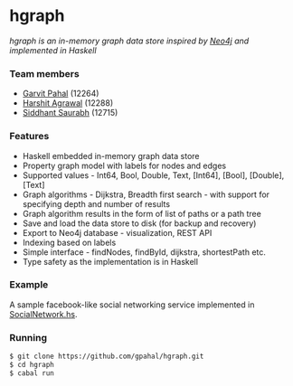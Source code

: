 # hgraph

*hgraph is an in-memory graph data store inspired by [Neo4j](http://neo4j.com/) and implemented in Haskell*

### Team members

- [Garvit Pahal](https://github.com/gpahal) (12264)
- [Harshit Agrawal](https://github.com/harshitagrawal039) (12288)
- [Siddhant Saurabh](https://github.com/sidsaurb) (12715)

### Features

- Haskell embedded in-memory graph data store
- Property graph model with labels for nodes and edges
- Supported values - Int64, Bool, Double, Text, [Int64], [Bool], [Double], [Text]
- Graph algorithms - Dijkstra, Breadth first search - with support for specifying depth and number of results
- Graph algorithm results in the form of list of paths or a path tree
- Save and load the data store to disk (for backup and recovery)
- Export to Neo4j database - visualization, REST API
- Indexing based on labels
- Simple interface - findNodes, findById, dijkstra, shortestPath etc.
- Type safety as the implementation is in Haskell

### Example

A sample facebook-like social networking service implemented in [SocialNetwork.hs](https://github.com/gpahal/hgraph/blob/master/src/SocialNetwork.hs).

### Running

```bash
$ git clone https://github.com/gpahal/hgraph.git
$ cd hgraph
$ cabal run
```
